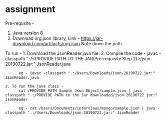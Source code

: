 # assignment
Pre-requsite -
  1. Java version 8
  2. Download org.json library, Link - https://jar-download.com/artifacts/org.json
        Note down the path.
        
  To run -
    1. Download the JsonReader.java file.
    2. Compile the code -
          javac -classpath ".:/<PROVIDE PATH TO THE JAR(Pre-requisite Step 2)>/json-20190722.jar:" JsonReader.java
          
          eg - javac -classpath ".:/Users/Downloads/json-20190722.jar:" JsonReader.java
          
    3. To run the java class - 
          cat /PROVIDE PATH Sample Json Object/sample.json | java -classpath ".:/PROVIDE PATH to the Jar downloaded/json-20190722.jar:" JsonReader
          
          eg - cat /Users/Documents/interviews/mongo/sample.json | java -classpath ".:/Users/Downloads/json-20190722.jar:" JsonReader
